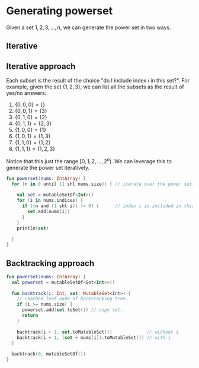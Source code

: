 # Generating powerset

Given a set $1, 2, 3, \dots, n$, we can generate the power set in two ways.

## Iterative

## Iterative approach
Each subset is the result of the choice "do I include index $i$ in this set?". For example, given the set $\{1, 2, 3\}$, we can list all the subsets as the result of yes/no answers:

1. $\{0, 0, 0\} = \{\}$
2. $\{0, 0, 1\} = \{3\}$
3. $\{0, 1, 0\} = \{2\}$
4. $\{0, 1, 1\} = \{2, 3\}$
5. $\{1, 0, 0\} = \{1\}$
6. $\{1, 0, 1\} = \{1, 3\}$
7. $\{1, 1, 0\} = \{1, 2\}$
8. $\{1, 1, 1\} = \{1, 2, 3\}$

Notice that this just the range $[0, 1, 2, \dots, 2^{n})$. We can leverage this to generate the power set iteratively.

```kotlin
fun powerset(nums: IntArray) {  
  for (n in 0 until (1 shl nums.size)) { // iterate over the power set.  
    
    val set = mutableSetOf<Int>()  
    for (i in nums.indices) {  
      if ((n and (1 shl i)) != 0) {      // index i is included in this set  
        set.add(nums[i])  
      }  
    }  
    println(set)  
    
  }  
}
```

## Backtracking approach

```kotlin
fun powerset(nums: IntArray) {  
  val powerset = mutableSetOf<Set<Int>>()  
  
  fun backtrack(i: Int, set: MutableSet<Int>) {  
    // reached leaf node of backtracking tree.
    if (i >= nums.size) {
      powerset.add(set.toSet()) // copy set.
      return  
    }  
  
    backtrack(i + 1, set.toMutableSet())             // without i
    backtrack(i + 1, (set + nums[i]).toMutableSet()) // with i 
  }  
  
  backtrack(0, mutableSetOf())    
}
```